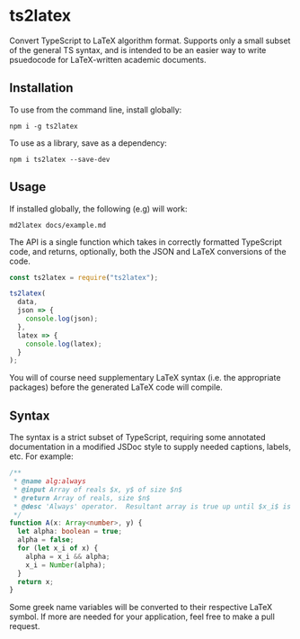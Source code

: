 # ts2latex

Convert TypeScript to LaTeX algorithm format. Supports only a small subset of
the general TS syntax, and is intended to be an easier way to write psuedocode
for LaTeX-written academic documents.

## Installation

To use from the command line, install globally:

    npm i -g ts2latex

To use as a library, save as a dependency:

    npm i ts2latex --save-dev

## Usage

If installed globally, the following (e.g) will work:

    md2latex docs/example.md

The API is a single function which takes in correctly formatted TypeScript code,
and returns, optionally, both the JSON and LaTeX conversions of the code.

```js
const ts2latex = require("ts2latex");

ts2latex(
  data,
  json => {
    console.log(json);
  },
  latex => {
    console.log(latex);
  }
);
```

You will of course need supplementary LaTeX syntax (i.e. the appropriate
packages) before the generated LaTeX code will compile.

## Syntax

The syntax is a strict subset of TypeScript, requiring some annotated
documentation in a modified JSDoc style to supply needed captions, labels, etc.
For example:

```ts
/**
 * @name alg:always
 * @input Array of reals $x, y$ of size $n$
 * @return Array of reals, size $n$
 * @desc 'Always' operator.  Resultant array is true up until $x_i$ is false.
 */
function A(x: Array<number>, y) {
  let alpha: boolean = true;
  alpha = false;
  for (let x_i of x) {
    alpha = x_i && alpha;
    x_i = Number(alpha);
  }
  return x;
}
```

Some greek name variables will be converted to their respective LaTeX symbol.
If more are needed for your application, feel free to make a pull request.

